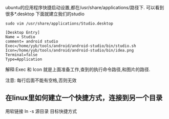 ubuntu的应用程序快捷启动设置,都在/usr/share/applications/路径下.  可以看到很多*.desktop
下面就建立我们的studio
```
sudo vim /usr/share/applications/Studio.desktop
```
``` 
[Desktop Entry]
Name = Studio
comment= android studio
Exec=/home/yyb/tools/android/android-studio/bin/studio.sh
Icon=/home/yyb/tools/android/android-studio/bin/idea.png
Terminal=false
Type=Application
```
解释:Exec 和  Icon 就是上面准备工作,查到的执行命令路径,和图片的路径.

注意: 每行后面不能有空格,否则无效

## 在linux里如何建立一个快捷方式，连接到另一个目录 

用软链接
ln -s 源目录 目标快捷方式
